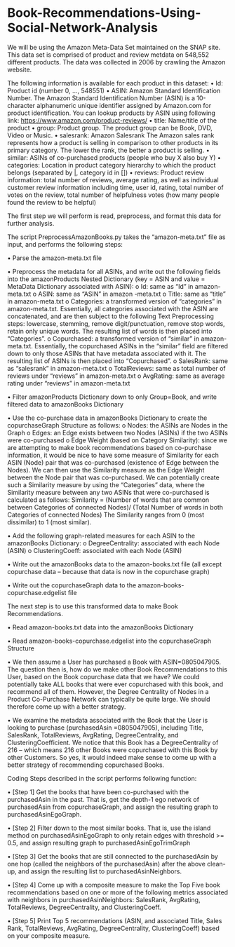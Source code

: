 # Book-Recommendations-Using-Social-Network-Analysis

We will be using the Amazon Meta-Data Set maintained on the SNAP site. This data set is comprised of product and review metdata on 548,552 different products. The data was collected in 2006 by crawling the Amazon website.


The following information is available for each product in this dataset:
•	Id: Product id (number 0, ..., 548551)
•	ASIN: Amazon Standard Identification Number. 
The Amazon Standard Identification Number (ASIN) is a 10-character alphanumeric unique identifier assigned by Amazon.com for product identification. You can lookup products by ASIN using following link: https://www.amazon.com/product-reviews/<ASIN> 
•	title: Name/title of the product
•	group: Product group. The product group can be Book, DVD, Video or Music.
•	salesrank: Amazon Salesrank
The Amazon sales rank represents how a product is selling in comparison to other products in its primary category. The lower the rank, the better a product is selling. 
•	similar: ASINs of co-purchased products (people who buy X also buy Y)
•	categories: Location in product category hierarchy to which the product belongs (separated by |, category id in [])
•	reviews: Product review information: total number of reviews, average rating, as well as individual customer review information including time, user id, rating, total number of votes on the review, total number of helpfulness votes (how many people found the review to be helpful)


The first step we will perform is read, preprocess, and format this data for further analysis. 

The script PreprocessAmazonBooks.py  takes the “amazon-meta.txt” file as input, and performs the following steps:

•	Parse the amazon-meta.txt file

•	Preprocess the metadata for all ASINs, and write out the following fields into the amazonProducts Nested Dictionary (key = ASIN and value = MetaData Dictionary associated with ASIN):
o	Id: same as “Id” in amazon-meta.txt
o	ASIN: same as “ASIN” in amazon -meta.txt
o	Title: same as “title” in amazon-meta.txt
o	Categories: a transformed version of “categories” in amazon-meta.txt. Essentially, all categories associated with the ASIN are concatenated, and are then subject to the following Text Preprocessing steps: lowercase, stemming, remove digit/punctuation, remove stop words, retain only unique words. The resulting list of words is then placed into “Categories”.
o	Copurchased: a transformed version of “similar” in amazon-meta.txt. Essentially, the copurchased ASINs in the “similar” field are filtered down to only those ASINs that have metadata associated with it. The resulting list of ASINs is then placed into “Copurchased”.
o	SalesRank: same as “salesrank” in amazon-meta.txt
o	TotalReviews: same as total number of reviews under “reviews” in amazon-meta.txt
o	AvgRating: same as average rating under “reviews” in amazon-meta.txt

•	Filter amazonProducts Dictionary down to only Group=Book, and write filtered data to amazonBooks Dictionary

•	Use the co-purchase data in amazonBooks Dictionary to create the copurchaseGraph Structure as follows:
o	Nodes: the ASINs are Nodes in the Graph
o	Edges: an Edge exists between two Nodes (ASINs) if the two ASINs were co-purchased
o	Edge Weight (based on Category Similarity): since we are attempting to make book recommendations based on co-purchase information, it would be nice to have some measure of Similarity for each ASIN (Node) pair that was co-purchased (existence of Edge between the Nodes). We can then use the Similarity measure as the Edge Weight between the Node pair that was co-purchased. We can potentially create such a Similarity measure by using the “Categories” data, where the Similarity measure between any two ASINs that were co-purchased is calculated as follows:
Similarity = (Number of words that are common between Categories of connected Nodes)/
		(Total Number of words in both Categories of connected Nodes)
The Similarity ranges from 0 (most dissimilar) to 1 (most similar).

•	Add the following graph-related measures for each ASIN to the amazonBooks Dictionary:
o	DegreeCentrality: associated with each Node (ASIN)
o	ClusteringCoeff: associated with each Node (ASIN)

•	Write out the amazonBooks data to the amazon-books.txt file (all except copurchase data – because that data is now in the copurchase graph)

•	Write out the copurchaseGraph data to the amazon-books-copurchase.edgelist file



The next step is to use this transformed data to make Book Recommendations. 

•	Read amazon-books.txt data into the amazonBooks Dictionary

•	Read amazon-books-copurchase.edgelist into the copurchaseGraph Structure

•	We then assume a User has purchased a Book with ASIN=0805047905. The question then is, how do we make other Book Recommendations to this User, based on the Book copurchase data that we have? We could potentially take ALL books that were ever copurchased with this book, and recommend all of them. However, the Degree Centrality of Nodes in a Product Co-Purchase Network can typically be quite large. We should therefore come up with a better strategy. 

•	We examine the metadata associated with the Book that the User is looking to purchase (purchasedAsin =0805047905), including Title, SalesRank, TotalReviews, AvgRating, DegreeCentrality, and ClusteringCoefficient. We notice that this Book has a DegreeCentrality of 216 – which means 216 other Books were copurchased with this Book by other Customers. So yes, it would indeed make sense to come up with a better strategy of recommending copurchased Books.

Coding Steps described in the script performs following function:

•	[Step 1] Get the books that have been co-purchased with the purchasedAsin in the past. That is, get the depth-1 ego network of purchasedAsin from copurchaseGraph, and assign the resulting graph to purchasedAsinEgoGraph.

•	[Step 2] Filter down to the most similar books. That is, use the island method on purchasedAsinEgoGraph to only retain edges with threshold >= 0.5, and assign resulting graph to purchasedAsinEgoTrimGraph

•	[Step 3] Get the books that are still connected to the purchasedAsin by one hop (called the neighbors of the purchasedAsin) after the above clean-up, and assign the resulting list to purchasedAsinNeighbors.

•	[Step 4] Come up with a composite measure to make the Top Five book recommendations based on one or more of the following metrics associated with neighbors in purchasedAsinNeighbors: SalesRank, AvgRating, TotalReviews, DegreeCentrality, and ClusteringCoeff.

•	[Step 5] Print Top 5 recommendations (ASIN, and associated Title, Sales Rank, TotalReviews, AvgRating, DegreeCentrality, ClusteringCoeff) based on your composite measure.
